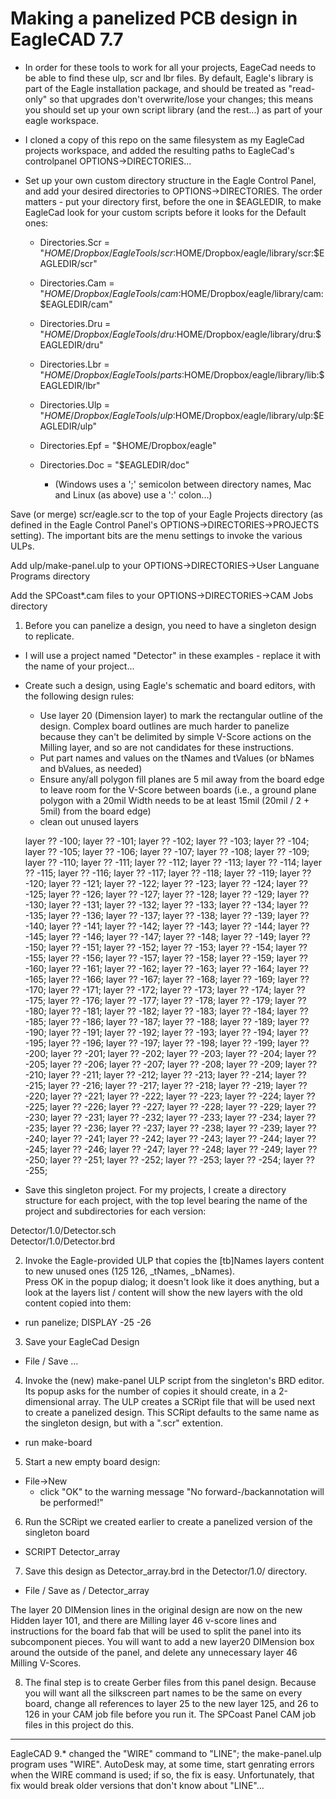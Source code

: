 Making a panelized PCB design in EagleCAD 7.7
=========================================


  * In order for these tools to work for all your projects, EageCad needs to be able to find these ulp, scr and lbr files.  By default, Eagle's library is part of the Eagle installation package, and should be treated as "read-only" so that upgrades don't overwrite/lose your changes; this means you should set up your own script library (and the rest...) as part of your eagle workspace.

  * I cloned a copy of this repo on the same filesystem as my EagleCad projects workspace, and added the resulting paths to EagleCad's controlpanel OPTIONS->DIRECTORIES...

  * Set up your own custom directory structure in the Eagle Control Panel, and add your desired directories to OPTIONS->DIRECTORIES.
The order matters - put your directory first, before the one in $EAGLEDIR, to make EagleCad look for your custom scripts before it looks for the  Default ones:

    * Directories.Scr = "$HOME/Dropbox/EagleTools/scr:$HOME/Dropbox/eagle/library/scr:$EAGLEDIR/scr"
    * Directories.Cam = "$HOME/Dropbox/EagleTools/cam:$HOME/Dropbox/eagle/library/cam:$EAGLEDIR/cam"
    * Directories.Dru = "$HOME/Dropbox/EagleTools/dru:$HOME/Dropbox/eagle/library/dru:$EAGLEDIR/dru"
    * Directories.Lbr = "$HOME/Dropbox/EagleTools/parts:$HOME/Dropbox/eagle/library/lib:$EAGLEDIR/lbr"
    * Directories.Ulp = "$HOME/Dropbox/EagleTools/ulp:$HOME/Dropbox/eagle/library/ulp:$EAGLEDIR/ulp"
    * Directories.Epf = "$HOME/Dropbox/eagle"
    * Directories.Doc = "$EAGLEDIR/doc"

      * (Windows uses a ';' semicolon between directory names, Mac and Linux (as above) use a ':' colon...)



Save (or merge) scr/eagle.scr to the top of your Eagle Projects directory (as defined in the Eagle Control Panel's OPTIONS->DIRECTORIES->PROJECTS setting).  The important bits are the menu settings to invoke the various ULPs.

Add ulp/make-panel.ulp to your OPTIONS->DIRECTORIES->User Languane Programs directory

Add the SPCoast*.cam files to your OPTIONS->DIRECTORIES->CAM Jobs directory


1. Before you can panelize a design, you need to have a singleton design to replicate.
  * I will use a project named "Detector" in these examples - replace it with the name of your project...

  * Create such a design, using Eagle's schematic and board editors, with the following design rules:
    * Use layer 20 (Dimension layer) to mark the rectangular outline of the design.  Complex board outlines are much harder to panelize because they can't be delimited by simple V-Score actions on the Milling layer, and so are not candidates for these instructions.
    * Put part names and values on the tNames and tValues (or bNames and bValues, as needed)
    * Ensure any/all polygon fill planes are 5 mil away from the board edge to leave room for the V-Score between boards (i.e., a ground plane polygon with a 20mil Width needs to be at least 15mil (20mil / 2 + 5mil) from the board edge)
    * clean out unused layers

     layer ?? -100;  layer ?? -101;  layer ?? -102;  layer ?? -103;  layer ?? -104;  layer ?? -105;  layer ?? -106;  layer ?? -107;  layer ?? -108;  layer ?? -109;  layer ?? -110;  layer ?? -111;  layer ?? -112;  layer ?? -113;  layer ?? -114;  layer ?? -115;  layer ?? -116;  layer ?? -117;  layer ?? -118;  layer ?? -119;  layer ?? -120;  layer ?? -121;  layer ?? -122;  layer ?? -123;  layer ?? -124;  layer ?? -125;  layer ?? -126;  layer ?? -127;  layer ?? -128;  layer ?? -129;  layer ?? -130;  layer ?? -131;  layer ?? -132;  layer ?? -133;  layer ?? -134;  layer ?? -135;  layer ?? -136;  layer ?? -137;  layer ?? -138;  layer ?? -139;  layer ?? -140;  layer ?? -141;  layer ?? -142;  layer ?? -143;  layer ?? -144;  layer ?? -145;  layer ?? -146;  layer ?? -147;  layer ?? -148;  layer ?? -149;  layer ?? -150;  layer ?? -151;  layer ?? -152;  layer ?? -153;  layer ?? -154;  layer ?? -155;  layer ?? -156;  layer ?? -157;  layer ?? -158;  layer ?? -159;  layer ?? -160;  layer ?? -161;  layer ?? -162;  layer ?? -163;  layer ?? -164;  layer ?? -165;  layer ?? -166;  layer ?? -167;  layer ?? -168;  layer ?? -169;  layer ?? -170;  layer ?? -171;  layer ?? -172;  layer ?? -173;  layer ?? -174;  layer ?? -175;  layer ?? -176;  layer ?? -177;  layer ?? -178;  layer ?? -179;  layer ?? -180;  layer ?? -181;  layer ?? -182;  layer ?? -183;  layer ?? -184;  layer ?? -185;  layer ?? -186;  layer ?? -187;  layer ?? -188;  layer ?? -189;  layer ?? -190;  layer ?? -191;  layer ?? -192;  layer ?? -193;  layer ?? -194;  layer ?? -195;  layer ?? -196;  layer ?? -197;  layer ?? -198;  layer ?? -199;  layer ?? -200;  layer ?? -201;  layer ?? -202;  layer ?? -203;  layer ?? -204;  layer ?? -205;  layer ?? -206;  layer ?? -207;  layer ?? -208;  layer ?? -209;  layer ?? -210;  layer ?? -211;  layer ?? -212;  layer ?? -213;  layer ?? -214;  layer ?? -215;  layer ?? -216;  layer ?? -217;  layer ?? -218;  layer ?? -219;  layer ?? -220;  layer ?? -221;  layer ?? -222;  layer ?? -223;  layer ?? -224;  layer ?? -225;  layer ?? -226;  layer ?? -227;  layer ?? -228;  layer ?? -229;  layer ?? -230;  layer ?? -231;  layer ?? -232;  layer ?? -233;  layer ?? -234;  layer ?? -235;  layer ?? -236;  layer ?? -237;  layer ?? -238;  layer ?? -239;  layer ?? -240;  layer ?? -241;  layer ?? -242;  layer ?? -243;  layer ?? -244;  layer ?? -245;  layer ?? -246;  layer ?? -247;  layer ?? -248;  layer ?? -249;  layer ?? -250;  layer ?? -251;  layer ?? -252;  layer ?? -253;  layer ?? -254; 
layer ?? -255;

  * Save this singleton project.  For my projects, I create a directory structure for each project, with the top level bearing the name of the project and subdirectories for each version: 

   Detector/1.0/Detector.sch<br>
   Detector/1.0/Detector.brd

2. Invoke the Eagle-provided ULP that copies the [tb]Names layers content to new unused ones (125 126, _tNames, _bNames).  
Press OK in the popup dialog; it doesn't look like it does anything, but a look at the layers list / content will show the new layers with the old content copied into them:

  * run panelize; DISPLAY -25 -26

3. Save your EagleCad Design
  * File / Save ...

4. Invoke the (new) make-panel ULP script from the singleton's BRD editor.  Its popup asks for the number of copies it should create, in a 2-dimensional array.
The ULP creates a SCRipt file that will be used next to create a panelized design.  This SCRipt defaults to the same name as the singleton design, but with a ".scr" extention.

  * run make-board

5. Start a new empty board design:
  * File->New
    * click "OK" to the warning message "No forward-/backannotation will be performed!"

6. Run the SCRipt we created earlier to create a panelized version of the singleton board

  * SCRIPT Detector_array

7. Save this design as Detector_array.brd in the Detector/1.0/ directory.
  * File / Save as / Detector_array

The layer 20 DIMension lines in the original design are now on the new Hidden layer 101, and there are Milling layer 46 v-score lines and instructions for the board fab that will be used to split the panel into its subcomponent pieces.
You will want to add a new layer20 DIMension box around the outside of the panel, and delete any unnecessary layer 46 Milling V-Scores.

8. The final step is to create Gerber files from this panel design.  Because you will want all the silkscreen part names to be the same on every board, change all references to layer 25 to the new layer 125, and 26 to 126 in your CAM job file before you run it.  The SPCoast Panel CAM job files in this project do this.


----
EagleCAD 9.* changed the "WIRE" command to "LINE"; the make-panel.ulp program uses "WIRE".  AutoDesk may, at some time, start genrating errors when the WIRE command is used; if so, the fix is easy.  Unfortunately, that fix would break older versions that don't know about "LINE"...

